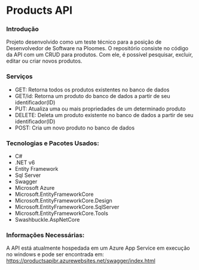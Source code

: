 
# Products API

### Introdução

Projeto desenvolvido como um teste técnico para a posição de Desenvolvedor de Software na Ploomes. O repositório consiste no código da API com um CRUD para produtos. Com ele, é possível pesquisar, excluir, editar ou criar novos produtos.

### Serviços

- GET: Retorna todos os produtos existentes no banco de dados
- GET/id: Retorna um produto do banco de dados a partir de seu identificador(ID)
- PUT: Atualiza uma ou mais propriedades de um determinado produto
- DELETE: Deleta um produto existente no banco de dados a partir de seu identificador(ID)
- POST: Cria um novo produto no banco de dados

### Tecnologias e Pacotes Usados:


- C#
- .NET v6
- Entity Framework
- Sql Server
- Swagger
- Microsoft Azure
- Microsoft.EntityFrameworkCore
- Microsoft.EntityFrameworkCore.Design
- Microsoft.EntityFrameworkCore.SqlServer
- Microsoft.EntityFrameworkCore.Tools
- Swashbuckle.AspNetCore

### Informações Necessárias:
A API está atualmente hospedada em um Azure App Service em execução no windows e pode ser encontrada em:
https://productsapibr.azurewebsites.net/swagger/index.html

